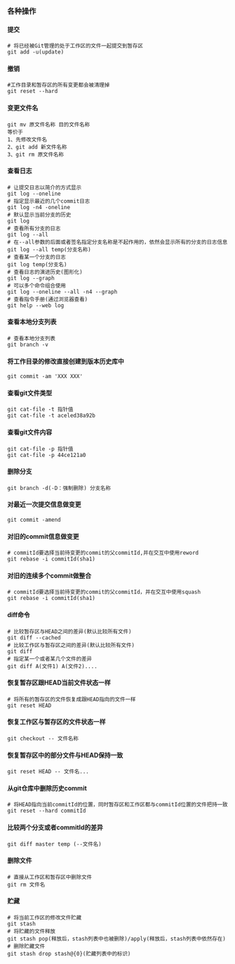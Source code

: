 ### 各种操作

#### 提交

```shell
# 将已经被Git管理的处于工作区的文件一起提交到暂存区
git add -u(update)
```

#### 撤销

```shell
#工作目录和暂存区的所有变更都会被清理掉
git reset --hard
```

#### 变更文件名

```shell
git mv 原文件名称 目的文件名称
等价于
1、先修改文件名
2、git add 新文件名称
3、git rm 原文件名称
```

#### 查看日志

```shell
# 让提交日志以简介的方式显示
git log --oneline
# 指定显示最近的几个commit日志
git log -n4 -oneline
# 默认显示当前分支的历史
git log
# 查看所有分支的日志
git log --all
# 在--all参数的后面或者签名指定分支名称是不起作用的，依然会显示所有的分支的日志信息
git log --all temp(分支名称)
# 查看某一个分支的日志
git log temp(分支名)
# 查看日志的演进历史(图形化)
git log --graph
# 可以多个命令组合使用
git log --oneline --all -n4 --graph
# 查看指令手册(通过浏览器查看)
git help --web log
```

#### 查看本地分支列表

```shell
# 查看本地分支列表
git branch -v
```

#### 将工作目录的修改直接创建到版本历史库中

```shell
git commit -am 'XXX XXX'
```

#### 查看git文件类型

```shell
git cat-file -t 指针值
git cat-file -t aceled38a92b
```

#### 查看git文件内容

```shell
git cat-file -p 指针值
git cat-file -p 44ce121a0
```

#### 删除分支

```shell
git branch -d(-D：强制删除) 分支名称
```

#### 对最近一次提交信息做变更

```shell
git commit -amend 
```

#### 对旧的commit信息做变更

```shell
# commitId要选择当前待变更的commit的父commitId,并在交互中使用reword
git rebase -i commitId(sha1)
```

#### 对旧的连续多个commit做整合

```shell
# commitId要选择当前待变更的commit的父commitId，并在交互中使用squash
git rebase -i commitId(sha1)
```

#### diff命令

```shell
# 比较暂存区与HEAD之间的差异(默认比较所有文件)
git diff --cached
# 比较工作区与暂存区之间的差异(默认比较所有文件)
git diff
# 指定某一个或者某几个文件的差异
git diff A(文件1) A(文件2)....
```

#### 恢复暂存区跟HEAD当前文件状态一样

```shell
# 将所有的暂存区的文件恢复成跟HEAD指向的文件一样
git reset HEAD
```

#### 恢复工作区与暂存区的文件状态一样

```shell
git checkout -- 文件名称
```

#### 恢复暂存区中的部分文件与HEAD保持一致

```shell
git reset HEAD -- 文件名...
```

#### 从git仓库中删除历史commit

```shell
# 将HEAD指向当前commitId的位置，同时暂存区和工作区都与commitId位置的文件把持一致
git reset --hard commitId
```

#### 比较两个分支或者commitId的差异

```shell
git diff master temp (--文件名)
```

#### 删除文件

```shell
# 直接从工作区和暂存区中删除文件
git rm 文件名
```

#### 贮藏

```shell
# 将当前工作区的修改文件贮藏
git stash
# 将贮藏的文件释放
git stash pop(释放后，stash列表中也被删除)/apply(释放后，stash列表中依然存在)
# 删除贮藏文件
git stash drop stash@{0}(贮藏列表中的标识)
```

